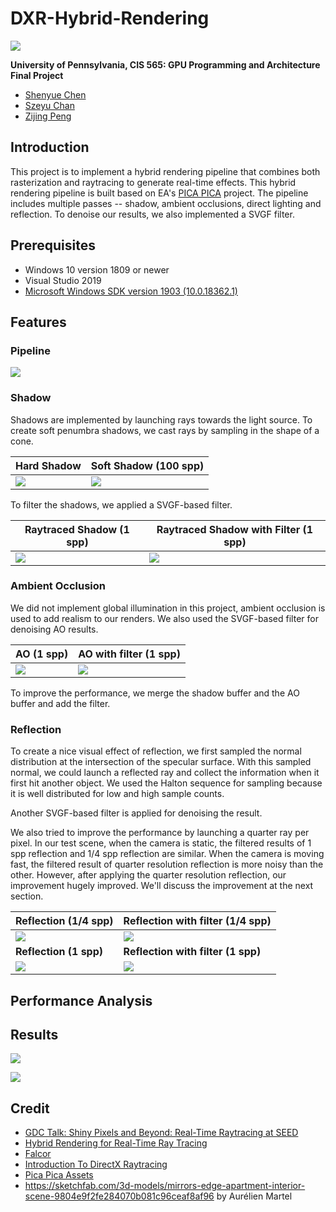 # DXR-Hybrid-Rendering

![](/img/ours.png)

**University of Pennsylvania, CIS 565: GPU Programming and Architecture Final Project**

- [Shenyue Chen](https://github.com/EvsChen)
- [Szeyu Chan](https://github.com/AsteriskChan)
- [Zijing Peng](https://github.com/ZijingPeng)

## Introduction

This project is to implement a hybrid rendering pipeline that combines both rasterization and raytracing to generate real-time effects. This hybrid rendering pipeline is built based on EA's [PICA PICA](https://www.ea.com/seed/news/seed-project-picapica) project. The pipeline includes multiple passes -- shadow, ambient occlusions, direct lighting and reflection. To denoise our results, we also implemented a SVGF filter. 

## Prerequisites

- Windows 10 version 1809 or newer
- Visual Studio 2019
- [Microsoft Windows SDK version 1903 (10.0.18362.1)](https://developer.microsoft.com/en-us/windows/downloads/sdk-archive)

## Features

### Pipeline

![](/img/pipeline.png)

### Shadow

Shadows are implemented by launching rays towards the light source. To create soft penumbra shadows, we cast rays by sampling in the shape of a cone.

| Hard Shadow              | Soft Shadow (100 spp) |
| ------------------------ | --------------------- |
| ![](/img/hardshadow.png) |  ![](/img/softshadow.png)   |

To filter the shadows, we applied a SVGF-based filter. 

| Raytraced Shadow (1 spp) | Raytraced Shadow with Filter (1 spp) |
| ------------------------ | ------------------------------------ |
| ![](/img/shadow.png)     | ![](/img/shadow_svgf.png)            |

### Ambient Occlusion

We did not implement global illumination in this project, ambient occlusion is used to add realism to our renders. We also used the SVGF-based filter for denoising AO results.

| AO (1 spp)       | AO with filter (1 spp) |
| ---------------- | ---------------------- |
| ![](/img/ao.png) | ![](/img/ao_svgf.png)  |

To improve the performance, we merge the shadow buffer and the AO buffer and add the filter.

### Reflection

To create a nice visual effect of reflection, we first sampled the normal distribution at the intersection of the specular surface. With this sampled normal, we could launch a reflected ray and collect the information when it first hit another object. We used the Halton sequence for sampling because it is well distributed for low and high sample counts.

Another SVGF-based filter is applied for denoising the result.

We also tried to improve the performance by launching a quarter ray per pixel. In our test scene, when the camera is static, the filtered results of 1 spp reflection and 1/4 spp reflection are similar. When the camera is moving fast, the filtered result of quarter resolution reflection is more noisy than the other. However, after applying the quarter resolution reflection, our improvement hugely improved. We'll discuss the improvement at the next section.

| Reflection (1/4 spp)      | Reflection with filter (1/4 spp)   |
| ------------------------- | ---------------------------------- |
| ![](/img/reflection0.png) | ![](/img/reflection1.png)          |
| **Reflection (1 spp)**    | **Reflection with filter (1 spp)** |
| ![](/img/reflection3.png) | ![](/img/reflection2.png)          |

## Performance Analysis

## Results

![](/img/classroom.png)

![](/img/livingroom.png)

## Credit

- [GDC Talk: Shiny Pixels and Beyond: Real-Time Raytracing at SEED](https://www.gdcvault.com/play/1024801/-Real-time-Raytracing-for) 
- [Hybrid Rendering for Real-Time Ray Tracing](https://link.springer.com/chapter/10.1007/978-1-4842-4427-2_25)
- [Falcor](https://github.com/NVIDIAGameWorks/Falcor)
- [Introduction To DirectX Raytracing](http://cwyman.org/code/dxrTutors/dxr_tutors.md.html)
- [Pica Pica Assets](https://github.com/SEED-EA/pica-pica-assets)
- https://sketchfab.com/3d-models/mirrors-edge-apartment-interior-scene-9804e9f2fe284070b081c96ceaf8af96 by Aurélien Martel
  


